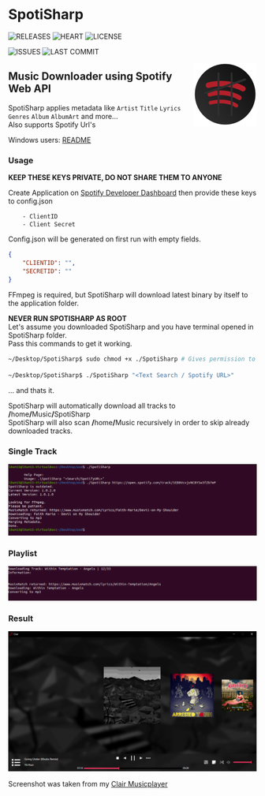 # SpotiSharp
![RELEASES](https://img.shields.io/github/v/release/L0um15/SpotiSharp?include_prereleases&style=flat-square)
![HEART](https://img.shields.io/static/v1?label=made+with&message=❤&color=red&style=flat-square)
![LICENSE](https://img.shields.io/github/license/L0um15/SpotiSharp?style=flat-square)

![ISSUES](https://img.shields.io/github/issues/L0um15/SpotiSharp?style=flat-square)
![LAST COMMIT](https://img.shields.io/github/last-commit/L0um15/SpotiSharp?style=flat-square)

<img align="right" src=".github/images/icon.png" width="128px" height="128px" />

## Music Downloader using Spotify Web API

SpotiSharp applies metadata like `Artist` `Title` `Lyrics` `Genres` `Album` `AlbumArt` and more...<br />
Also supports Spotify Url's

Windows users: [README](README.md)

### Usage

**KEEP THESE KEYS PRIVATE, DO NOT SHARE THEM TO ANYONE**

Create Application on [Spotify Developer Dashboard](https://developer.spotify.com/dashboard/) then provide these keys to config.json

        - ClientID
        - Client Secret

Config.json will be generated on first run with empty fields.
```json
{
    "CLIENTID": "",
    "SECRETID": "" 
}
```

FFmpeg is required, but SpotiSharp will download latest binary by itself to the application folder.

**NEVER RUN SPOTISHARP AS ROOT**<br/>
Let's assume you downloaded SpotiSharp and you have terminal opened in SpotiSharp folder.<br/>
Pass this commands to get it working.

```sh
~/Desktop/SpotiSharp$ sudo chmod +x ./SpotiSharp # Gives permission to execute as program.

~/Desktop/SpotiSharp$ ./SpotiSharp "<Text Search / Spotify URL>"
```
... and thats it.

SpotiSharp will automatically download all tracks to <b>/</b>home<b>/</b>Music<b>/</b>SpotiSharp<br/>
SpotiSharp will also scan <b>/</b>home<b>/</b>Music recursively in order to skip already downloaded tracks.

### Single Track

<img src=".github/images/preview-linux.png"/><br />

### Playlist

<img src=".github/images/preview-linux2.png"/><br />

### Result

<img src=".github/images/result.png" />

Screenshot was taken from my [Clair Musicplayer](https://github.com/L0um15/Clair-Musicplayer)

